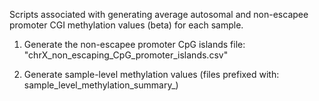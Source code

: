 Scripts associated with generating average autosomal and non-escapee promoter CGI methylation values (beta) for each sample.

1) Generate the non-escapee promoter CpG islands file: "chrX_non_escaping_CpG_promoter_islands.csv"

2) Generate sample-level methylation values (files prefixed with: sample_level_methylation_summary_)
